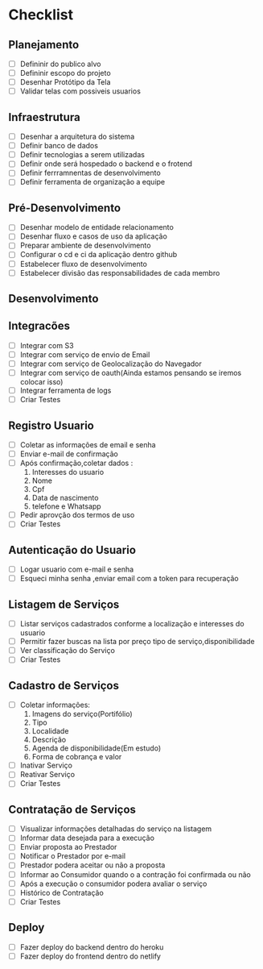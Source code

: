 # Checklist

## Planejamento
- [ ] Defininir do publico alvo
- [ ] Defininir escopo do projeto
- [ ] Desenhar Protótipo da Tela
- [ ] Validar telas com possiveis usuarios

## Infraestrutura
- [ ] Desenhar a arquitetura do sistema
- [ ] Definir banco de dados
- [ ] Definir tecnologias a serem utilizadas
- [ ] Definir onde será hospedado o backend e o frotend
- [ ] Definir ferrramnentas de desenvolvimento
- [ ] Definir ferramenta de organização a equipe

## Pré-Desenvolvimento
- [ ] Desenhar modelo de entidade relacionamento
- [ ] Desenhar fluxo e casos de uso da aplicação
- [ ] Preparar ambiente de desenvolvimento
- [ ] Configurar o cd e ci da aplicação dentro github
- [ ] Estabelecer fluxo de desenvolvimento
- [ ] Estabelecer divisão das responsabilidades de cada membro

## Desenvolvimento

Integracões
-----
- [ ] Integrar com S3
- [ ] Integrar com serviço de envio de Email
- [ ] Integrar com serviço de Geolocalização do Navegador
- [ ] Integrar com serviço de oauth(Ainda estamos pensando se iremos colocar isso)
- [ ] Integrar ferramenta de logs
- [ ] Criar Testes

Registro Usuario
-----
- [ ] Coletar as informações de email e senha 
- [ ] Enviar e-mail de confirmação
- [ ] Após confirmação,coletar dados :
    1. Interesses do usuario
    2. Nome
    3. Cpf
    4. Data de nascimento
    5. telefone e Whatsapp
- [ ] Pedir aprovção dos termos de uso
- [ ] Criar Testes

Autenticação do Usuario
-------
- [ ] Logar usuario com e-mail e senha
- [ ] Esqueci minha senha ,enviar email com a token para recuperação

Listagem de Serviços
-------
- [ ] Listar serviços cadastrados conforme a localização e interesses do usuario
- [ ] Permitir fazer buscas na lista por preço tipo de serviço,disponibilidade
- [ ] Ver classificação do Serviço
- [ ] Criar Testes

Cadastro de Serviços
-------
- [ ] Coletar informações:
    1. Imagens do serviço(Portifólio)
    2. Tipo
    3. Localidade
    4. Descrição
    5. Agenda de disponibilidade(Em estudo)
    6. Forma de cobrança e valor
- [ ] Inativar Serviço 
- [ ] Reativar Serviço
- [ ] Criar Testes

Contratação de Serviços
-------
- [ ] Visualizar informações detalhadas do serviço na listagem
- [ ] Informar data desejada para a execução
- [ ] Enviar proposta ao Prestador
- [ ] Notificar o Prestador por e-mail
- [ ] Prestador podera aceitar ou não a proposta
- [ ] Informar ao Consumidor quando o a contração foi confirmada ou não
- [ ] Após a execução o consumidor podera avaliar o serviço
- [ ] Histórico de Contratação
- [ ] Criar Testes

## Deploy
- [ ] Fazer deploy do backend dentro do heroku
- [ ] Fazer deploy do frontend dentro do netlify